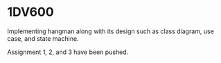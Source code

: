 # 1DV600
Implementing hangman along with its design such as class diagram, use case, and state machine.

Assignment 1, 2, and 3 have been pushed.
